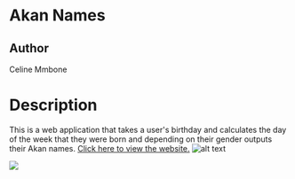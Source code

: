 # Akan Names
## Author
Celine Mmbone
# Description
This is a web application that takes a user's birthday and calculates the day of the week that they were born and depending on their gender outputs their Akan names.
<a href="https://github.com/Celinemmbonekerrine4/Akan-names">Click here to view the website.</a>
![alt text]() 

<img src="file:///home/moringaschool/Pictures/Screenshot%20from%202019-12-02%2008-12-26.png">